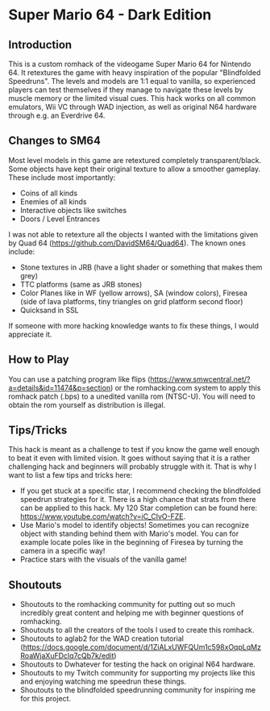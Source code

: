 # Super Mario 64 - Dark Edition

## Introduction

This is a custom romhack of the videogame Super Mario 64 for Nintendo 64. It retextures the game with heavy
inspiration of the popular "Blindfolded Speedruns". The levels and models are 1:1 equal to vanilla, so 
experienced players can test themselves if they manage to navigate these levels by muscle memory or the 
limited visual cues. This hack works on all common emulators, Wii VC through WAD injection, as well as
original N64 hardware through e.g. an Everdrive 64.

## Changes to SM64

Most level models in this game are retextured completely transparent/black. Some objects have kept
their original texture to allow a smoother gameplay. These include most importantly:

- Coins of all kinds
- Enemies of all kinds
- Interactive objects like switches
- Doors / Level Entrances


I was not able to retexture all the objects I wanted with the limitations given by Quad 64 (https://github.com/DavidSM64/Quad64).
The known ones include:

- Stone textures in JRB (have a light shader or something that makes them grey)
- TTC platforms (same as JRB stones)
- Color Planes like in WF (yellow arrows), SA (window colors), Firesea (side of lava platforms, tiny triangles on grid platform second floor)
- Quicksand in SSL

If someone with more hacking knowledge wants to fix these things, I would appreciate it.

## How to Play

You can use a patching program like flips (https://www.smwcentral.net/?a=details&id=11474&p=section) or the romhacking.com system to 
apply this romhack patch (.bps) to a unedited vanilla rom (NTSC-U). You will need to obtain the rom yourself as distribution is illegal.

## Tips/Tricks

This hack is meant as a challenge to test if you know the game well enough to beat it even with limited vision.
It goes without saying that it is a rather challenging hack and beginners will probably struggle with it.
That is why I want to list a few tips and tricks here:

- If you get stuck at a specific star, I recommend checking the blindfolded speedrun strategies for it. There is a high chance that strats from there can be applied to this hack. My 120 Star completion can be found here: https://www.youtube.com/watch?v=iC_ClvO-FZE. 
- Use Mario's model to identify objects! Sometimes you can recognize object with standing behind them with Mario's model. You can for example locate poles like in the beginning of Firesea by turning the camera in a specific way!
- Practice stars with the visuals of the vanilla game!

## Shoutouts

- Shoutouts to the romhacking community for putting out so much incredibly great content and helping me with
beginner questions of romhacking. 
- Shoutouts to all the creators of the tools I used to create this romhack.
- Shoutouts to aglab2 for the WAD creation tutorial (https://docs.google.com/document/d/1ZiALxUWFQUm1c598xOqpLqMzRoaWjaXuFDclq7cQb7k/edit)
- Shoutouts to Dwhatever for testing the hack on original N64 hardware.
- Shoutouts to my Twitch community for supporting my projects like this and enjoying watching me speedrun these things.
- Shoutouts to the blindfolded speedrunning community for inspiring me for this project.
